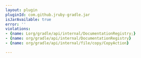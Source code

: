 ```yaml
---
layout: plugin
pluginId: com.github.jruby-gradle.jar
isJarAvailable: true
error: ''
violations:
- {name: Lorg/gradle/api/internal/DocumentationRegistry;}
- {name: org/gradle/api/internal/DocumentationRegistry}
- {name: org/gradle/api/internal/file/copy/CopyAction}

---
```

